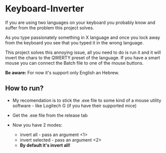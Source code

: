 # Keyboard-Inverter

If you are using two languages on your keyboard you probably know and suffer from the problem this project solves.

As you type passionately something in X language and once you lock away from the keyboard you see that you typed it in the wrong language.

This project solves this annoying issue, all you need to do is run it and it will invert the chars to the QWERTY preset of the language.
If you have a smart mouse you can connect the Batch file to one of the mouse buttons.

**Be aware:**
For now it's support only English an Hebrew.

## How to run?

- My recomendation is to stick the .exe file to some kind of a mouse utility software - like Logitech G (if you have their supported mice)

- Get the .exe file from the release tab

- Now you have 2 modes:
    - invert all - pass an argument <1>
    - invert selected - pass an argument <2>
    - **By default it's invert all!**
